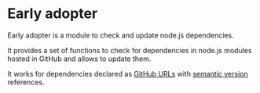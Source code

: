 # Early adopter

Early adopter is a module to check and update node.js dependencies.

It provides a set of functions to check for dependencies in node.js modules
hosted in GitHub and allows to update them.

It works for dependencies declared as [GitHub URLs](https://docs.npmjs.com/files/package.json#git-urls-as-dependencies)
with [semantic version](http://semver.org/) references.


